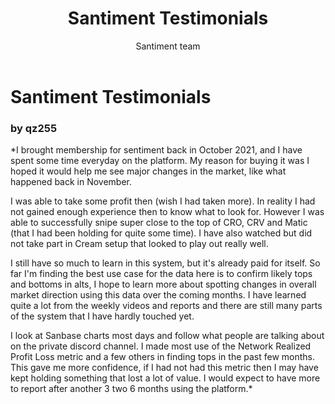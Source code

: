 ﻿---
title: Santiment Testimonials
author: Santiment team
---
# Santiment Testimonials

### by qz255

*I brought membership for sentiment back in October 2021, and I have spent some time everyday on the platform. My reason for buying it was I hoped it would help me see major changes in the market, like what happened back in November.

I was able to take some profit then (wish I had taken more). In reality I had not gained enough experience then to know what to look for. However I was able to successfully snipe super close to the top of CRO, CRV and Matic (that I had been holding for quite some time). I have also watched but did not take part in Cream setup that looked to play out really well.

I still have so much to learn in this system, but it's already paid for itself. So far I'm finding the best use case for the data here is to confirm likely tops and bottoms in alts, I hope to learn more about spotting changes in overall market direction using this data over the coming months. I have learned quite a lot from the weekly videos and reports and there are still many parts of the system that I have hardly touched yet.

I look at Sanbase charts most days and follow what people are talking about on the private discord channel. I made most use of the Network Realized Profit Loss metric and a few others in finding tops in the past few months. This gave me more confidence, if I had not had this metric then I may have kept holding something that lost a lot of value. I would expect to have more to report after another 3 two 6 months using the platform.*

